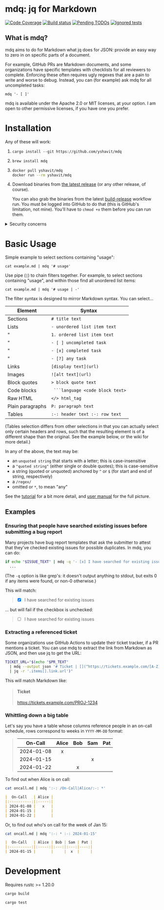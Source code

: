 # mdq: jq for Markdown

[![Code Coverage][coverage-shield]][coverage-link]
[![Build status][build-shield]][build-link]
[![Pending TODOs][todos-shield]][todos-link]
[![Ignored tests][ignoreds-shield]][ignoreds-link]

[coverage-shield]: https://img.shields.io/endpoint?url=https%3A%2F%2Fgist.githubusercontent.com%2Fyshavit%2F53901a0115b596e015a891c41fb0f256%2Fraw%2Fmdq-coverage.json

[coverage-link]: https://github.com/yshavit/mdq/actions/workflows/coverage.yml?query=branch%3Amain

[build-shield]: https://github.com/yshavit/mdq/actions/workflows/rust.yml/badge.svg

[build-link]: https://github.com/yshavit/mdq/actions/workflows/rust.yml?query=branch%3Amain

[todos-shield]: https://img.shields.io/endpoint?url=https%3A%2F%2Fgist.githubusercontent.com%2Fyshavit%2Fe7a9e9e72651da0d7d2b1fbbe56237d0%2Fraw%2Fmdq-todos.json

[todos-link]: https://github.com/search?q=repo%3Ayshavit%2Fmdq+NOT+path%3A.github%2Fworkflows%2Fcoverage.yml+NOT+path%3AREADME.md+todo&type=code

[ignoreds-shield]: https://img.shields.io/endpoint?url=https%3A%2F%2Fgist.githubusercontent.com%2Fyshavit%2F782a8dc5f77d2cf4b1c774da72636f00%2Fraw%2Fmdq-ignoreds.json

[ignoreds-link]: https://github.com/search?q=repo%3Ayshavit%2Fmdq+%28%28path%3A%2F%5C.rs%24%2F+%22%23%5Bignore%5D%22%29+OR+%28path%3Atests%2Fmd_cases+%2F%5Eignore%2F%29%29&type=code

## What is mdq?

mdq aims to do for Markdown what jq does for JSON: provide an easy way to zero in on specific parts of a document.

For example, GitHub PRs are Markdown documents, and some organizations have specific templates with checklists for all
reviewers to complete. Enforcing these often requires ugly regexes that are a pain to write and worse to debug. Instead,
you can (for example) ask mdq for all uncompleted tasks:

```shell
mdq '- [ ]'
```

mdq is available under the Apache 2.0 or MIT licenses, at your option. I am open to other permissive licenses, if you
have one you prefer.

# Installation

Any of these will work:

1. ```shell
   cargo install --git https://github.com/yshavit/mdq
   ```
2. ```shell
   brew install mdq
   ```
3. ```bash
   docker pull yshavit/mdq
   docker run --rm yshavit/mdq
   ```
4. Download binaries from [the latest release] (or any other release, of course).

   You can also grab the binaries from the latest [build-release] workflow run. You must be logged into GitHub to do
   that (this is GitHub's limitation, not mine). You'll have to `chmod +x` them before you can run them.

<details>
<summary>Security concerns</summary>
The release and latest-workflow binaries are built on GitHub's servers, so if you trust my code (and dependencies), and you trust GitHub,
you can trust the binaries. See https://github.com/yshavit/mdq/wiki/Release-binaries for information on how to verify them.
 </details>

[the latest release]: https://github.com/yshavit/mdq/releases/latest

[build-release]: https://github.com/yshavit/mdq/actions/workflows/build-release.yml

# Basic Usage

Simple example to select sections containing "usage":

```shell
cat example.md | mdq '# usage'
```

Use pipe (`|`) to chain filters together. For example, to select sections containing "usage", and within those find
all unordered list items:

```shell
cat example.md | mdq '# usage | -'
```

The filter syntax is designed to mirror Markdown syntax. You can select...

| Element          | Syntax                           |
|------------------|----------------------------------|
| Sections         | `# title text`                   |
| Lists            | `- unordered list item text`     |
| "                | `1. ordered list item text`      |
| "                | `- [ ] uncompleted task`         |
| "                | `- [x] completed task`           |
| "                | `- [?] any task`                 |
| Links            | `[display text](url)`            |
| Images           | `![alt text](url)`               |
| Block quotes     | `> block quote text`             |
| Code blocks      | ` ```language <code block text>` |
| Raw HTML         | `</> html_tag`                   |
| Plain paragraphs | `P: paragraph text `             |
| Tables           | `:-: header text :-: row text`   |

(Tables selection differs from other selections in that you can actually select only certain headers and rows, such that
the resulting element is of a different shape than the original. See the example below, or the wiki for more detail.)

In any of the above, the text may be:

- an `unquoted string` that starts with a letter; this is case-insensitive
- a `"quoted string"` (either single or double quotes); this is case-sensitive
- a string (quoted or unquoted) anchored by `^` or `$` (for start and end of string, respectively)
- a `/regex/`
- omitted or `*`, to mean "any"

See the [tutorial] for a bit more detail, and [user manual] for the full picture.

[tutorial]: https://github.com/yshavit/mdq/wiki/Tutorial

[user manual]: https://github.com/yshavit/mdq/wiki/Full-User-Manual

## Examples

### Ensuring that people have searched existing issues before submitting a bug report

Many projects have bug report templates that ask the submitter to attest that they've checked existing issues for possible duplicates. In mdq, you can do:

```bash
if echo "$ISSUE_TEXT" | mdq -q '- [x] I have searched for existing issues' ; then
  ...
```

(The `-q` option is like grep's: it doesn't output anything to stdout, but exits 0 if any items were found, or non-0 otherwise.)

This will match:

> - [x] I have searched for existing issues

... but will fail if the checkbox is unchecked:

> - [ ] I have searched for existing issues

### Extracting a referenced ticket

Some organizations use GitHub Actions to update their ticket tracker, if a PR mentions a ticket. You can use mdq to extract the link from Markdown as JSON, and then use jq to get the URL:

```bash
TICKET_URL="$(echo "$PR_TEXT"
  | mdq --output json '# Ticket | [](^https://tickets.example.com/[A-Z]+-\d+$)'
  | jq -r '.items[].link.url')"
```

This will match Markdown like:

> #### Ticket
>
> https://tickets.example.com/PROJ-1234

### Whittling down a big table

Let's say you have a table whose columns reference people in an on-call schedule, rows correspond to weeks in `YYYY-MM-DD` format:

> |   On-Call  | Alice | Bob | Sam | Pat |
> |:----------:|:-----:|:---:|:---:|:---:|
> | 2024-01-08 |   x   |     |     |     |
> | 2024-01-15 |       |     |  x  |     |
> | 2024-01-22 |       | x   |     |     |

To find out when Alice is on call:

```bash
cat oncall.md | mdq ':-: /On-Call|Alice/:-: *'
```
```markdown
|  On-Call   | Alice |
|:----------:|:-----:|
| 2024-01-08 |   x   |
| 2024-01-15 |       |
| 2024-01-22 |       |
```

Or, to find out who's on call for the week of Jan 15:

```bash
cat oncall.md | mdq ':-: * :-: 2024-01-15'
```
```markdown
|  On-Call   | Alice | Bob | Sam | Pat |
|:----------:|:-----:|:---:|:---:|----:|
| 2024-01-15 |       |     |  x  |     |
```

# Development

Requires rustc >= 1.20.0

```bash
cargo build
```

```bash
cargo test
```
